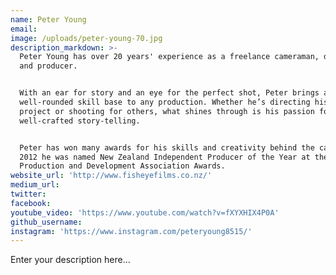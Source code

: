 ```yaml
---
name: Peter Young
email:
image: /uploads/peter-young-70.jpg
description_markdown: >-
  Peter Young has over 20 years' experience as a freelance cameraman, director
  and producer.


  With an ear for story and an eye for the perfect shot, Peter brings a
  well-rounded skill base to any production. Whether he’s directing his own
  project or shooting for others, what shines through is his passion for
  well-crafted story-telling.


  Peter has won many awards for his skills and creativity behind the camera. In
  2012 he was named New Zealand Independent Producer of the Year at the Screen
  Production and Development Association Awards.
website_url: 'http://www.fisheyefilms.co.nz/'
medium_url:
twitter:
facebook:
youtube_video: 'https://www.youtube.com/watch?v=fXYXHIX4P0A'
github_username:
instagram: 'https://www.instagram.com/peteryoung8515/'
---
```


Enter your description here...

